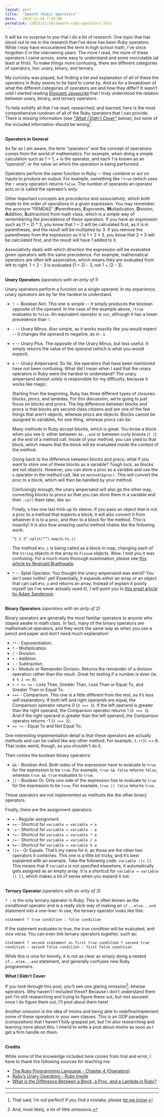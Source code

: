 ```yaml
---
layout: post
title:  "Smooth (Ruby) Operators"
date:   2015-11-24 7:15:00
permalink: /2015/11/24/smooth-ruby-operators.html
---
```


It will be no surprise to you that I do a lot of research.  One topic that has stood out to me in the research that I’ve done has been Ruby operators.  While I may have encountered the term in high school math, I’ve since forgotten it in the intervening years.  The more I read, the more of these operators I came across, some easy to understand and some inscrutable (at least at first). To make things more confusing, there are different categories of operators, too: unary, binary, and ternary.

My curiosity was piqued, but finding a list and explanation of all of these the operators in Ruby seems to be hard to come by.  And as for a breakdown of what the different categories of operators are and how they differ?  It wasn’t until I started reading [Eloquent Javascript](http://eloquentjavascript.net/01_values.html#h_ygn12/ieo+) that I truly understood the relation between unary, binary, and ternary operators.

To help solidify all that I’ve read, researched, and learned, here is the most comprehensive rundown of all of the Ruby operators that I can provide.  There is missing information (see [_“What I Didn’t Cover”_](#didntcover) below), but none of the included information should be wrong[^1].<br/><br/>

**Operators in General**

As far as I am aware, the term “operators” and the concept of operations comes from the world of mathematics.  For example, when doing a simple calculation such as 1 + 1, + is the operator, and each 1 is known as an “operand”, or the value on which the operation is being performed.

Operators perform the same function in Ruby -- they combine or act on inputs to produce an output.  For example, something like `!true` (which uses the `!` unary operator)  returns `false`.  The number of operands an operator acts on is called the operator’s *arity*. 

Other important concepts are *precedence* and *associativity*, which both relate to the order of operations in a given expression.  You may remember the acronym “PEMDAS” (**P**arentheses, **E**xponents, **M**ultiplication, **D**ivision, **A**ddition, **S**ubtraction) from math class, which is a simple way of remembering the precedence of these operators.  If you have an expression such as (1 + 2) * 3, you know that 1 + 2 will be calculated first, as it is in parentheses, and the result will be multiplied by 3.  If you remove the parentheses from the expression so it is 1 + 2 * 3, you know that 2 * 3 will be calculated first, and the result will have 1 added to it.

Associativity deals with which direction the expression will be evaluated given operators with the same precedence.  For example, mathematical operators are often left-associative, which means they are evaluated from left to right.  1 + 2 - 3 is evaluated (1 + 2) - 3, not 1 + (2 - 3). <br/><br/>

**Unary Operators** *(operators with an arity of 1)*

Unary operators perform a function on a single operand.  In my experience, unary operators are by far the hardest to understand.  

- `!` -- Boolean Not. This one is simple -- it simply produces the boolean opposite of the operand.  In the case of the example above, `!true` evaluates to `false`. An equivalent operator is `not`, although it has a lower precedence than `!`. 
- `-` -- Unary Minus.  Also simple, as it works exactly like you would expect -- it changes the operand to negative, as in `-1`. 
- `+` -- Unary Plus.  The opposite of the Unary Minus, but less useful.  It simply returns the value of the operand (which is what you would expect). 
- `&` -- Unary Ampersand. So far, the operators that have been mentioned have not been confusing.  What did I mean when I said that the unary operators in Ruby were the hardest to understand?  The unary ampersand almost solely is responsible for my difficulty, because it works like magic. 

	Starting from the beginning, Ruby has three different types of closures: blocks, procs, and lambdas.  For this discussion, we’re going to just focus on blocks and procs.  The big difference between blocks and procs is that blocks are second class citizens and are one of the few things that aren’t objects, whereas procs are objects.  Blocks cannot be assigned to variables, for one thing, whereas procs can be.  

	Many methods in Ruby accept blocks, which is great.  You know a block when you see it: either between `do...end` or between curly braces (`{ }`) at the end of a method call.  Inside of your method, you can yield to that block, which means that the block will be evaluated inside the context of the method.  

	Going back to the difference between blocks and procs, what if you want to store one of these blocks as a variable?  Tough luck, as blocks are not objects.  However, you can store a proc as a variable and use the `&` operator in the method call, like so `method(&proc)`. This will convert the proc to a block, which will then be handled by your method. 

	Confusingly enough, the unary ampersand will also go the other way, converting blocks to procs so that you can store them in a variable and then `.call` them later, like so: 

	<script src="https://gist.github.com/jonathanpike/b73c09ee01760a97073b.js"></script>

	Finally, `&` has one last trick up its sleeve. If you pass an object that is not a proc to a method that expects a block, it will also convert it from whatever it is to a proc, and then to a block for the method.  This is insanity!  It is also how amazing useful method chains like the following work: 

	`”1 2 3”.split(“”).map(&:to_i)`

	The method `#to_i` is being called as a block in map, changing each of the `String` objects in the array to `Fixnum` objects.  Wow. I told you it was confusing. For a much more thorough examination, please see [this article by Reginald Braithwaite](http://weblog.raganwald.com/2008/06/what-does-do-when-used-as-unary.html). 

- `*` -- Splat Operator. You thought the unary ampersand was weird?  You ain’t seen nothin’ yet! Essentially, it expands *either* an array or an object that can call `#to_a` and returns an array.  Instead of explain it poorly myself (as I’ve never actually used it), I will point you to [this great article by Adam Sanderson](https://endofline.wordpress.com/2011/01/21/the-strange-ruby-splat/).<br/><br/>

**Binary Operators** *(operators with an arity of 2)*

Binary operators are generally the most familiar operators to anyone who stayed awake in math class.  In fact, many of the binary operators are mathematical operators, and they work the same way as when you use a pencil and paper and don’t need much explanation! 

- `**` - Exponentiation. 
- `*` - Multiplication.
- `/` - Division.
- `+` - Addition.
- `-` - Subtraction.
- `%` - Modulo or Remainder Division.  Returns the remainder of a division operation rather than the result. Great for testing if a number is even (ie. `4 % 2 == 0`).
- `< > <= >=` - Less Than, Greater Than, Less Than or Equal To, and Greater Than or Equal To.
- `<=>` - Comparison.  This one is a little different from the rest, as it’s less self explanatory. If both left and right operands are equal, the Comparison operator returns 0 (`3 <=> 3`).  If the left operand is greater than the right operand, the Comparison operator returns 1 (`4 <=> 3`).  And if the right operand is greater than the left operand, the Comparison operator returns -1 (`3 <=> 2`). 
- `== !=` - Equal To and Not Equal To.

One interesting implementation detail is that these operators are actually methods and can be called like any other method.  For example, `3.+(3)` == 6. That looks weird, though, so you shouldn’t do it. 

Then comes the boolean binary operators: 

- `&&` - Boolean And. Both sides of the expression have to evaluate to `true` for the expression to be `true`.  For example, `true && false` returns `false`, whereas `true && true` evaluates to `true`. 
- `||` - Boolean Or. Only one side of the expression has to evaluate to `true` for the expression to be `true`.  For example, `true || false` returns `true`. 

These operators are not implemented as methods like the other binary operators. 

Finally, there are the assignment operators: 

- `=` - Regular assignment. 
- `+=` - Shortcut for `variable = variable + a`
- `-=` - Shortcut for `variable = variable - a`
- `*=` - Shortcut for `variable = variable * a`
- `/=` - Shortcut for `variable = variable / a`
- `%=` - Shortcut for `variable = variable % a`
- `||=` - Or Equals.  That’s my name for it, as those are the other two operators it combines.  This one is a little bit tricky, and it’s best explained with an example. Take the following code: `variable ||= []`.  This means that if `variable` is not specified elsewhere, it automatically gets assigned as an empty array.  It is a shortcut for `variable = variable || []`, which makes a lot of sense when you expand it out.<br/><br/>

**Ternary Operator** *(operators with an arity of 3)*

`? :` is the only ternary operator in Ruby.  This is often known as the *conditional* operator and is a really slick way of making an `if...else...end` statement into a one-liner. In use, the ternary operator looks like this: 

`statement ? true condition : false condition`

If the statement evaluates to true, the true condition will be evaluated, and vice versa. You can even link ternary operators together, such as: 

`statement ? second statement as first true condition ? second true condition : second false condition : first false condition`


While this is nice for brevity, it is not as clear as simply doing a nested `if...else...end` statement, and generally confuses new Ruby programmers.<br/>

<a name="didntcover"></a>
**What I Didn’t Cover**

If you look through this post, you’ll see one glaring omission[^2]: bitwise operators.  Why haven’t I included these?  Because I don’t understand them yet!  I’m still researching and trying to figure these out, but rest assured: once I do figure them out, I’ll post about them here! 

Another omission is the idea of mixins and being able to redefine/implement some of these operators in your own classes.  This is an OOP paradigm (composition) that I haven’t fully grasped yet, but I’m also researching and learning more about this.  I intend to write a post about mixins as soon as I get a firm handle on them.<br/><br/>

**Credits**

While some of the knowledge included here comes from trial and error, I have to thank the following sources for teaching me: 

- [The Ruby Programming Language - Chapter 4 (Operators)](https://www.safaribooksonline.com/library/view/The+Ruby+Programming+Language/9780596516178/ch04s06.html#ftn.id3275483)
- [Ruby’s Unary Operators - Ruby Inside](http://www.rubyinside.com/rubys-unary-operators-and-how-to-redefine-their-functionality-5610.html)
- [What is the Difference Between a Block, a Proc, and a Lambda in Ruby?](http://awaxman11.github.io/blog/2013/08/05/what-is-the-difference-between-a-block/)

<hr/>

[^1]: That said, I’m not perfect!  If you find a mistake, please [let me know](https://twitter.com/jonathanpike). 
[^2]: And, most likely, a lot of little omissions.
